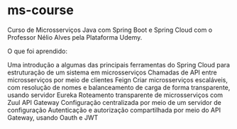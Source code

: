 # ms-course

Curso de Microsserviços Java com Spring Boot e Spring Cloud com o Professor Nélio Alves pela Plataforma Udemy.

O que foi aprendido:

Uma introdução a algumas das principais ferramentas do Spring Cloud para estruturação de um sistema em microsserviços
Chamadas de API entre microsserviços por meio de clientes Feign
Criar microsserviços escaláveis, com resolução de nomes e balanceamento de carga de forma transparente, usando servidor Eureka
Roteamento transparente de microsserviços com Zuul API Gateway
Configuração centralizada por meio de um servidor de configuração
Autenticação e autorização compartilhada por meio do API Gateway, usando Oauth e JWT
